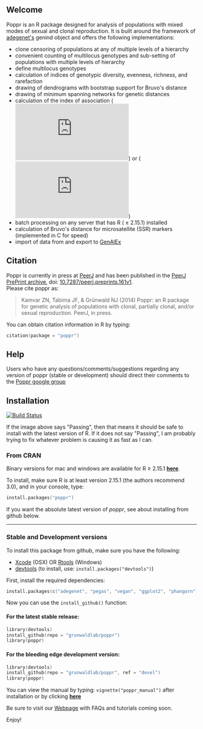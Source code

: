 ## Welcome

Poppr is an R package designed for analysis of populations with mixed modes of 
sexual and clonal reproduction. It is built around the framework of [adegenet's](http://adegenet.r-forge.r-project.org/)
genind object and offers the following implementations:

- clone censoring of populations at any of multiple levels of a hierarchy
- convenient counting of multilocus genotypes and sub-setting of populations with multiple levels of hierarchy
- define multilocus genotypes
- calculation of indices of genotypic diversity, evenness, richness, and rarefaction
- drawing of dendrograms with bootstrap support for Bruvo's distance
- drawing of minimum spanning networks for genetic distances
- calculation of the index of association 
(![equation](http://latex.codecogs.com/gif.latex?I_A))
or (![equation](http://latex.codecogs.com/gif.latex?%5Cbar%7Br%7D_d))
- batch processing on any server that has R ( &ge; 2.15.1) installed
- calculation of Bruvo's distance for microsatellite (SSR) markers (implemented in C for speed)
- import of data from and export to [GenAlEx](http://biology.anu.edu.au/GenAlEx/Welcome.html "GenAlEx Homepage")

## Citation

Poppr is currently in press at [PeerJ](https://peerj.com)  and has been published in the [PeerJ PrePrint archive](https://peerj.com/preprints/), doi: [10.7287/peerj.preprints.161v1](http://dx.doi.org/10.7287/peerj.preprints.161v1).    
Please cite poppr as:

> Kamvar ZN, Tabima JF, & Grünwald NJ (2014) Poppr: an R package for genetic analysis of
populations with clonal, partially clonal, and/or sexual reproduction. PeerJ, in press.
  
You can obtain citation information in R by typing:

```s
citation(package = "poppr")
```

## Help

Users who have any questions/comments/suggestions regarding any version of poppr (stable or development) should direct their comments to the [Poppr google group](http://groups.google.com/group/poppr)

## Installation

[![Build Status](https://travis-ci.org/grunwaldlab/poppr.png?branch=devel)](https://travis-ci.org/grunwaldlab/poppr?branch=devel)

If the image above says "Passing", then that means it should be safe to install with the latest version of R. If it does not say "Passing", I am probably trying to fix whatever problem is causing it as fast as I can.

### From CRAN

Binary versions for mac and windows are available for R &ge; 2.15.1 [**here**](http://cran.r-project.org/web/packages/poppr/index.html).

To install, make sure R is at least version 2.15.1 (the authors recommend 3.0), and in your console, type:

```s
install.packages("poppr")
```

If you want the absolute latest version of *poppr*, see about installing from github below.

***

### Stable and Development versions

To install this package from github, make sure you have the following:

- [Xcode](https://developer.apple.com/xcode/) (OSX)
    OR [Rtools](http://cran.r-project.org/bin/windows/Rtools/) (Windows)
- [devtools](https://github.com/hadley/devtools) (to install, use: `install.packages("devtools")`)

First, install the required dependencies:

```s
install.packages(c("adegenet", "pegas", "vegan", "ggplot2", "phangorn", "ape", "igraph"))
```

Now you can use the `install_github()` function:

#### For the latest stable release:    

```s
library(devtools)
install_github(repo = "grunwaldlab/poppr")
library(poppr)
```

#### For the bleeding edge development version:

```s
library(devtools)
install_github(repo = "grunwaldlab/poppr", ref = "devel")
library(poppr)
```

You can view the manual by typing: `vignette("poppr_manual")` after installation or by clicking [**here**](http://grunwaldlab.cgrb.oregonstate.edu/sites/default/files/u5/poppr_manual.pdf)

Be sure to visit our [Webpage](http://grunwaldlab.cgrb.oregonstate.edu/poppr-r-package-population-genetics) with FAQs and tutorials coming soon.
	
Enjoy!
